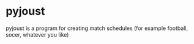 # pyjoust
pyjoust is a program for creating match schedules (for example football, socer, whatever you like)
